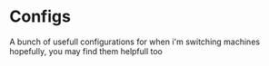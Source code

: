 # Configs
A bunch of usefull configurations for when i'm switching machines
hopefully, you may find them helpfull too
